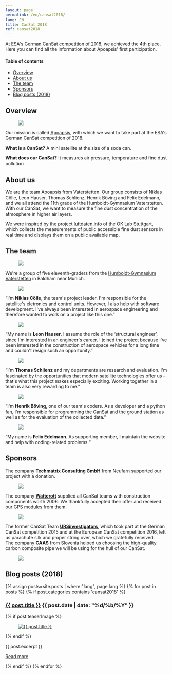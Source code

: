 ```yaml
---
layout: page
permalink: /en/cansat2018/
lang: EN
title: CanSat 2018
ref: cansat2018
---
```


At [ESA's German CanSat competition of 2018](https://www.cansat.de/wettbewerb-2018), we achieved the 4th place. Here you can find all the information about Apoapsis' first participation.

<div class="toc">
  <h4>Table of contents</h4>
  <ul>
    <li><a href="#overview">Overview</a></li>
    <li><a href="#about-us">About us</a></li>
    <li><a href="#the-team">The team</a></li>
    <li><a href="#sponsors">Sponsors</a></li>
    <li><a href="#blog-posts-2018">Blog posts (2018)</a></li>
  </ul>
</div>

## Overview

<div class="page-banner side-figure">
  <figure class="medium">
    <img src="{{ site.baseurl }}/images/logo-1024x512.png" />
  </figure>
  <div>
    <p>Our mission is called <abbr title="Apoapsis is an astronomical term: It describes the furthest point of an orbit from the central mass.">Apoapsis</abbr>, with which we want to take part at the ESA's German CanSat competition of 2018.</p>
    <p><strong>What is a CanSat?</strong> A mini satellite at the size of a soda can.</p>
    <p><strong>What does our CanSat?</strong> It measures air pressure, temperature and fine dust pollution</p>
  </div>
</div>

## About us

We are the team Apoapsis from Vaterstetten. Our group consists of Niklas Cölle, Leon Hauser, Thomas Schlienz, Henrik Böving and Felix Edelmann, and we all attend the 11th grade of the Humboldt-Gymnasium Vaterstetten. With our CanSat, we want to measure the fine dust concentration of the atmosphere in higher air layers.

We were inspired by the project [luftdaten.info](http://luftdaten.info) of the OK Lab Stuttgart, which collects the measurements of public accessible fine dust sensors in real time and displays them on a public available map.

## The team

<div class="page-banner side-figure">
  <figure class="medium">
    <img src="{{ site.baseurl }}/images/hgv-425x250.jpg" />
  </figure>
  <div>We're a group of five eleventh-graders from the <a href="http://www.humboldt-gym.de/">Humboldt-Gymnasium Vaterstetten</a> in Baldham near Munich.</div>
</div>

<section class="team-member-presentation side-figure" id="niklas">
  <figure>
    <img src="{{ site.baseurl }}/images/2018-team-members/niklas.jpg" />
  </figure>
  <span>“I'm <strong>Niklas Cölle</strong>, the team's project leader. I'm responsible for the satellite's eletronics and control units. However, I also help with software development. I've always been interested in aerospace engineering and therefore wanted to work on a project like this one.”</span>
</section>

<section class="team-member-presentation side-figure" id="leon">
  <figure>
    <img src="{{ site.baseurl }}/images/2018-team-members/leon.jpg" />
  </figure>
  <span>“My name is <strong>Leon Hauser</strong>. I assume the role of the ‘structural engineer’, since I'm interested in an engineer's career. I joined the project because I've been interested in the construction of aerospace vehicles for a long time and couldn't resign such an opportunity.”</span>
</section>

<section class="team-member-presentation side-figure" id="thomas">
  <figure>
    <img src="{{ site.baseurl }}/images/2018-team-members/thomas.jpg" />
  </figure>
  <span>“I'm <strong>Thomas Schlienz</strong> and my departments are research and evaluation. I'm fascinated by the opportunities that modern satellite technologies offer us – that's what this project makes especially exciting. Working together in a team is also very rewarding to me.”</span>
</section>

<section class="team-member-presentation side-figure" id="henrik">
  <figure>
    <img src="{{ site.baseurl }}/images/2018-team-members/henrik.jpg" />
  </figure>
  <span>“I'm <strong>Henrik Böving</strong>, one of our team's coders. As a developer and a python fan, I'm responsible for programming the CanSat and the ground station as well as for the evaluation of the collected data.”</span>
</section>

<section class="team-member-presentation side-figure" id="felix">
  <figure>
    <img src="{{ site.baseurl }}/images/2018-team-members/felix.jpg" />
  </figure>
  <span>“My name is <strong>Felix Edelmann</strong>. As supporting member, I maintain the website and help with coding-related problems.“</span>
</section>

## Sponsors

<section class="side-figure" id="techmatrix">
  <span>The company <a href="https://www.techmatrix.de/"><strong>Techmatrix Consulting GmbH</strong></a> from Neufarn supported our project with a donation.</span>
  <figure>
    <a href="https://www.techmatrix.de/">
      <img src="{{ site.baseurl }}/images/2018-sponsoren/Techmatrix_CMYK.png" />
    </a>
  </figure>
</section>

<section class="side-figure" id="watterott">
  <span>The company <a href="https://www.watterott.com/"><strong>Watterott</strong></a> supplied all CanSat teams with construction components worth 200€. We thankfully accepted their offer and received our GPS modules from them.</span>
  <figure>
    <a href="https://www.watterott.com/">
      <img src="{{ site.baseurl }}/images/2018-sponsoren/Watterott.png" />
    </a>
  </figure>
</section>

<section class="side-figure" id="urs-investigators">
  <span>The former CanSat Team <a href="https://ursinvestigators.blogspot.com/"><strong>URSinvestigators</strong></a>, which took part at the German CanSat competition 2015 and at the European CanSat competition 2016, left us parachute silk and proper string over, which we gratefully received.</span>
</section>

<section class="side-figure" id="caas">
  <span>The company <a href="http://www.carbontubes.eu/"><strong>CAAS</strong></a> from Slovenia helped us choosing the high-quality carbon composite pipe we will be using for the hull of our CanSat.</span>
  <figure>
    <a href="http://www.carbontubes.eu/">
      <img src="{{ site.baseurl }}/images/2018-sponsoren/caas.png" />
    </a>
  </figure>
</section>

## Blog posts (2018)

{% assign posts=site.posts | where:"lang", page.lang %}
{% for post in posts %}
{% if post.categories contains 'cansat2018' %}
<article class="post clearfix">
  <h3><a href="{{ site.baseurl }}{{ post.url }}">{{ post.title }}</a> <span class="meta">{{ post.date | date: "%d/%b/%Y" }}</span></h3>

  {% if post.teaserImage %}
    <figure class="left">
      <a href="{{ post.url }}">
        <img src="{{ post.teaserImage }}" alt="{{ post.title }}" />
      </a>
    </figure>
  {% endif %}

  <div class="entry">
    {{ post.excerpt }}
  </div>

  <a href="{{ site.baseurl }}{{ post.url }}" class="read-more">Read more</a>
</article>
{% endif %}
{% endfor %}